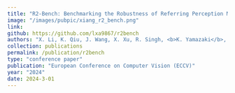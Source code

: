 ```yaml
---
title: "R2-Bench: Benchmarking the Robustness of Referring Perception Models under Perturbations"
image: "/images/pubpic/xiang_r2_bench.png"
link: 
github: https://github.com/lxa9867/r2bench
authors: "X. Li, K. Qiu, J. Wang, X. Xu, R. Singh, <b>K. Yamazaki</b>, H. Chen, X. Huang, B. Raj"
collection: publications
permalink: /publication/r2bench
type: "conference paper"
publication: "European Conference on Computer Vision (ECCV)"
year: "2024"
date: 2024-3-01
---
```


